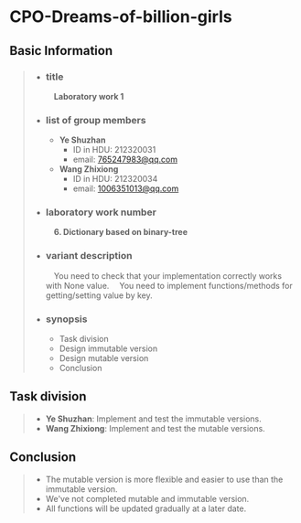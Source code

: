 
# CPO-Dreams-of-billion-girls

## Basic Information

> - ### title
>   &emsp;**Laboratory work 1**
> - ### list of group members
>   - **Ye Shuzhan**
>       - ID in HDU: 212320031
>       - email: 765247983@qq.com
>   - **Wang Zhixiong**
>       - ID in HDU: 212320034
>       - email: 1006351013@qq.com
> - ### laboratory work number
>   &emsp;**6. Dictionary based on binary-tree**
> - ### variant description
>   &emsp;You need to check that your implementation correctly works with None value.
>   &emsp;You need to implement functions/methods for getting/setting value by key.
> - ### synopsis
>   - Task division
>   - Design immutable version
>   - Design mutable version
>   - Conclusion

## Task division

> - **Ye Shuzhan**: Implement and test the immutable versions.
> - **Wang Zhixiong**: Implement and test the mutable versions.

## Conclusion

> - The mutable version is more flexible and easier to use than the immutable version.
> - We've not completed mutable and immutable version.
> - All functions will be updated gradually at a later date.
